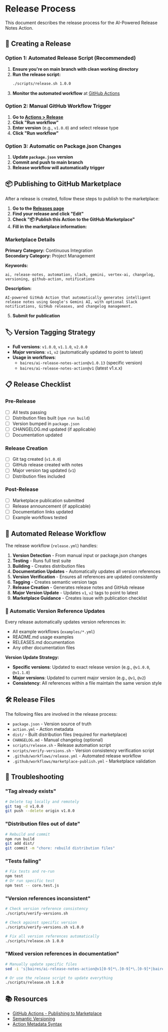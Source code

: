 # Release Process

This document describes the release process for the AI-Powered Release Notes Action.

## 🚀 Creating a Release

### Option 1: Automated Release Script (Recommended)

1. **Ensure you're on main branch with clean working directory**
2. **Run the release script:**
   ```bash
   ./scripts/release.sh 1.0.0
   ```
3. **Monitor the automated workflow** at [GitHub Actions](https://github.com/baires/ai-release-notes-action/actions)

### Option 2: Manual GitHub Workflow Trigger

1. **Go to [Actions > Release](https://github.com/baires/ai-release-notes-action/actions/workflows/release.yml)**
2. **Click "Run workflow"**
3. **Enter version** (e.g., `v1.0.0`) and select release type
4. **Click "Run workflow"**

### Option 3: Automatic on Package.json Changes

1. **Update `package.json` version**
2. **Commit and push to main branch**
3. **Release workflow will automatically trigger**

## 📦 Publishing to GitHub Marketplace

After a release is created, follow these steps to publish to the marketplace:

1. **Go to the [Releases page](https://github.com/baires/ai-release-notes-action/releases)**
2. **Find your release and click "Edit"**
3. **Check "📦 Publish this Action to the GitHub Marketplace"**
4. **Fill in the marketplace information:**

### Marketplace Details

**Primary Category:** Continuous Integration  
**Secondary Category:** Project Management

**Keywords:**
```
ai, release-notes, automation, slack, gemini, vertex-ai, changelog, versioning, github-action, notifications
```

**Description:**
```
AI-powered GitHub Action that automatically generates intelligent release notes using Google's Gemini AI, with optional Slack notifications, GitHub releases, and changelog management.
```

5. **Submit for publication**

## 🏷️ Version Tagging Strategy

- **Full versions**: `v1.0.0`, `v1.1.0`, `v2.0.0`
- **Major versions**: `v1`, `v2` (automatically updated to point to latest)
- **Usage in workflows**:
  - `baires/ai-release-notes-action@v1.0.13` (specific version)
  - `baires/ai-release-notes-action@v1` (latest v1.x.x)

## 📋 Release Checklist

### Pre-Release
- [ ] All tests passing
- [ ] Distribution files built (`npm run build`)
- [ ] Version bumped in `package.json`
- [ ] CHANGELOG.md updated (if applicable)
- [ ] Documentation updated

### Release Creation
- [ ] Git tag created (`v1.0.0`)
- [ ] GitHub release created with notes
- [ ] Major version tag updated (`v1`)
- [ ] Distribution files included

### Post-Release
- [ ] Marketplace publication submitted
- [ ] Release announcement (if applicable)
- [ ] Documentation links updated
- [ ] Example workflows tested

## 🔄 Automated Release Workflow

The release workflow (`release.yml`) handles:

1. **Version Detection** - From manual input or package.json changes
2. **Testing** - Runs full test suite  
3. **Building** - Creates distribution files
4. **Documentation Updates** - Automatically updates all version references
5. **Version Verification** - Ensures all references are updated consistently
6. **Tagging** - Creates semantic version tags
7. **Release Creation** - Generates release notes and GitHub release
8. **Major Version Update** - Updates `v1`, `v2` tags to point to latest
9. **Marketplace Guidance** - Creates issue with publication checklist

### 📝 Automatic Version Reference Updates

Every release automatically updates version references in:
- All example workflows (`examples/*.yml`)
- README.md usage examples
- RELEASES.md documentation
- Any other documentation files

**Version Update Strategy:**
- **Specific versions**: Updated to exact release version (e.g., `@v1.0.0`, `@v1.1.0`)
- **Major versions**: Updated to current major version (e.g., `@v1`, `@v2`)
- **Consistency**: All references within a file maintain the same version style

## 🛠️ Release Files

The following files are involved in the release process:

- `package.json` - Version source of truth
- `action.yml` - Action metadata
- `dist/` - Built distribution files (required for marketplace)
- `CHANGELOG.md` - Manual changelog (optional)
- `scripts/release.sh` - Release automation script
- `scripts/verify-versions.sh` - Version consistency verification script
- `.github/workflows/release.yml` - Automated release workflow
- `.github/workflows/marketplace-publish.yml` - Marketplace validation

## 🔧 Troubleshooting

### "Tag already exists"
```bash
# Delete tag locally and remotely
git tag -d v1.0.0
git push --delete origin v1.0.0
```

### "Distribution files out of date"
```bash
# Rebuild and commit
npm run build
git add dist/
git commit -m "chore: rebuild distribution files"
```

### "Tests failing"
```bash
# Fix tests and re-run
npm test
# Or run specific test
npm test -- core.test.js
```

### "Version references inconsistent"
```bash
# Check version reference consistency
./scripts/verify-versions.sh

# Check against specific version
./scripts/verify-versions.sh v1.0.0

# Fix all version references automatically
./scripts/release.sh 1.0.0
```

### "Mixed version references in documentation"
```bash
# Manually update specific files
sed -i 's|baires/ai-release-notes-action@v1[0-9]*\.[0-9]*\.[0-9]*|baires/ai-release-notes-action@v1.0.13|g' README.md

# Or use the release script to update everything
./scripts/release.sh 1.0.0
```

## 📚 Resources

- [GitHub Actions - Publishing to Marketplace](https://docs.github.com/en/actions/creating-actions/publishing-actions-in-github-marketplace)
- [Semantic Versioning](https://semver.org/)
- [Action Metadata Syntax](https://docs.github.com/en/actions/creating-actions/metadata-syntax-for-github-actions)